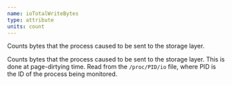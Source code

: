 ```yaml
---
name: ioTotalWriteBytes
type: attribute
units: count
---
```


Counts bytes that the process caused to be sent to the storage layer.

Counts bytes that the process caused to be sent to the storage layer. This is done at page-dirtying time. Read from the `/proc/PID/io` file, where PID is the ID of the process being monitored.